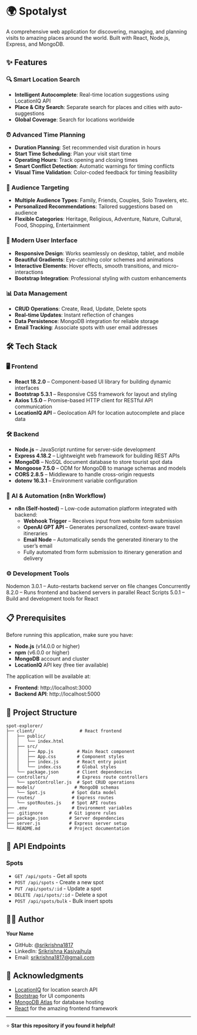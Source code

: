 # 🌍 Spotalyst

A comprehensive web application for discovering, managing, and planning visits to amazing places around the world. Built with React, Node.js, Express, and MongoDB.

## ✨ Features

### 🔍 Smart Location Search
- **Intelligent Autocomplete**: Real-time location suggestions using LocationIQ API
- **Place & City Search**: Separate search for places and cities with auto-suggestions
- **Global Coverage**: Search for locations worldwide

### ⏰ Advanced Time Planning
- **Duration Planning**: Set recommended visit duration in hours
- **Start Time Scheduling**: Plan your visit start time
- **Operating Hours**: Track opening and closing times
- **Smart Conflict Detection**: Automatic warnings for timing conflicts
- **Visual Time Validation**: Color-coded feedback for timing feasibility

### 🎯 Audience Targeting
- **Multiple Audience Types**: Family, Friends, Couples, Solo Travelers, etc.
- **Personalized Recommendations**: Tailored suggestions based on audience
- **Flexible Categories**: Heritage, Religious, Adventure, Nature, Cultural, Food, Shopping, Entertainment

### 📱 Modern User Interface
- **Responsive Design**: Works seamlessly on desktop, tablet, and mobile
- **Beautiful Gradients**: Eye-catching color schemes and animations
- **Interactive Elements**: Hover effects, smooth transitions, and micro-interactions
- **Bootstrap Integration**: Professional styling with custom enhancements

### 📊 Data Management
- **CRUD Operations**: Create, Read, Update, Delete spots
- **Real-time Updates**: Instant reflection of changes
- **Data Persistence**: MongoDB integration for reliable storage
- **Email Tracking**: Associate spots with user email addresses

## 🛠️ Tech Stack

### 🖥️ Frontend
- **React 18.2.0** – Component-based UI library for building dynamic interfaces
- **Bootstrap 5.3.1** – Responsive CSS framework for layout and styling
- **Axios 1.5.0** – Promise-based HTTP client for RESTful API communication
- **LocationIQ API** – Geolocation API for location autocomplete and place data

### 🛠️ Backend
- **Node.js** – JavaScript runtime for server-side development
- **Express 4.18.2** – Lightweight web framework for building REST APIs
- **MongoDB** – NoSQL document database to store tourist spot data
- **Mongoose 7.5.0** – ODM for MongoDB to manage schemas and models
- **CORS 2.8.5** – Middleware to handle cross-origin requests
- **dotenv 16.3.1** – Environment variable configuration

### 🤖 AI & Automation (n8n Workflow)
- **n8n (Self-hosted)** – Low-code automation platform integrated with backend:
    - **Webhook Trigger** – Receives input from website form submission
    - **OpenAI GPT API** – Generates personalized, context-aware travel itineraries
    - **Email Node** – Automatically sends the generated itinerary to the user’s email
    - Fully automated from form submission to itinerary generation and delivery

### ⚙️ Development Tools
Nodemon 3.0.1 – Auto-restarts backend server on file changes
Concurrently 8.2.0 – Runs frontend and backend servers in parallel
React Scripts 5.0.1 – Build and development tools for React

## 📋 Prerequisites

Before running this application, make sure you have:

- **Node.js** (v14.0.0 or higher)
- **npm** (v6.0.0 or higher)
- **MongoDB** account and cluster
- **LocationIQ** API key (free tier available)



The application will be available at:
- **Frontend**: http://localhost:3000
- **Backend API**: http://localhost:5000

## 📁 Project Structure

```
spot-explorer/
├── client/                 # React frontend
│   ├── public/
│   │   └── index.html
│   ├── src/
│   │   ├── App.js         # Main React component
│   │   ├── App.css        # Component styles
│   │   ├── index.js       # React entry point
│   │   └── index.css      # Global styles
│   └── package.json       # Client dependencies
├── controllers/           # Express route controllers
│   └── spotController.js  # Spot CRUD operations
├── models/               # MongoDB schemas
│   └── Spot.js          # Spot data model
├── routes/              # Express routes
│   └── spotRoutes.js    # Spot API routes
├── .env                 # Environment variables
├── .gitignore          # Git ignore rules
├── package.json        # Server dependencies
├── server.js           # Express server setup
└── README.md           # Project documentation
```

## 🔌 API Endpoints

### Spots
- `GET /api/spots` - Get all spots
- `POST /api/spots` - Create a new spot
- `PUT /api/spots/:id` - Update a spot
- `DELETE /api/spots/:id` - Delete a spot
- `POST /api/spots/bulk` - Bulk insert spots



## 👨‍💻 Author

**Your Name**
- GitHub: [@srikrishna1817](https://github.com/srikrishna)
- LinkedIn: [Srikrishna Kasivajhula](https://www.linkedin.com/in/srikrishna-kasivajhula-4897732a7/)
- Email: srikrishna1817@gmail.com

## 🙏 Acknowledgments

- [LocationIQ](https://locationiq.com/) for location search API
- [Bootstrap](https://getbootstrap.com/) for UI components
- [MongoDB Atlas](https://www.mongodb.com/cloud/atlas) for database hosting
- [React](https://reactjs.org/) for the amazing frontend framework


---

⭐ **Star this repository if you found it helpful!**
